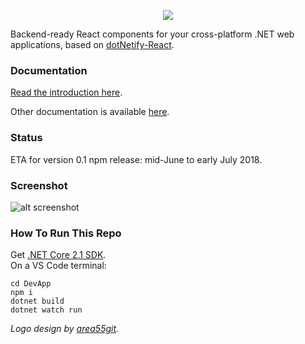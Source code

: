 <p align="center"><img src="https://s33.postimg.cc/nssom6eov/Logo_do_Netify.png"></p>

Backend-ready React components for your cross-platform .NET web applications, based on [dotNetify-React](http://dotnetify.net/react).

### Documentation

[Read the introduction here](https://github.com/dsuryd/dotNetify-Elements/blob/master/DevApp/server/Docs/Introduction.md).

Other documentation is available [here](https://github.com/dsuryd/dotNetify-Elements/tree/master/DevApp/server/Docs).

### Status
ETA for version 0.1 npm release: mid-June to early July 2018.

### Screenshot

![alt screenshot](https://dsuryd.tinytake.com/media/79759b?filename=1527963918863_DotNetifyElement_Screenshot_1527963918.gif)

### How To Run This Repo

Get [.NET Core 2.1 SDK](https://www.microsoft.com/net/download/dotnet-core/sdk-2.1.300).  
On a VS Code terminal:

```
cd DevApp
npm i 
dotnet build
dotnet watch run
```
  
_Logo design by [area55git](https://github.com/area55git)._

